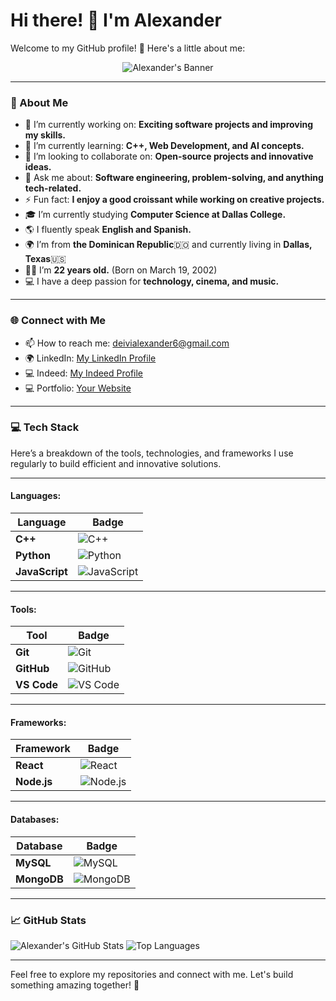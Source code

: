 # Hi there! 👋 I'm Alexander

Welcome to my GitHub profile! 🚀 Here's a little about me:

<p align="center">
  <img src="https://via.placeholder.com/800x200.png?text=Alexander" alt="Alexander's Banner" />
</p>

---

### 🌟 About Me
- 🔭 I’m currently working on: **Exciting software projects and improving my skills.**
- 🌱 I’m currently learning: **C++, Web Development, and AI concepts.**
- 👯 I’m looking to collaborate on: **Open-source projects and innovative ideas.**
- 💬 Ask me about: **Software engineering, problem-solving, and anything tech-related.**
- ⚡ Fun fact: **I enjoy a good croissant while working on creative projects.**
- 🎓 I’m currently studying **Computer Science at Dallas College.**
- 🌎 I fluently speak **English and Spanish.**
- 🌍 I’m from **the Dominican Republic**🇩🇴 and currently living in **Dallas, Texas**🇺🇸
- 🧑‍🎓 I’m **22 years old.** (Born on March 19, 2002)
- 💻 I have a deep passion for **technology, cinema, and music.**

---

### 🌐 Connect with Me
- 📫 How to reach me: [deivialexander6@gmail.com](mailto:deivialexander6@gmail.com)
- 🌍 LinkedIn: [My LinkedIn Profile](https://www.linkedin.com/in/deivi-serrata-7789b2236)
- 💻 Indeed: [My Indeed Profile](https://profile.indeed.com/?hl=en_US&co=US&from=gnav-homepage)
- 💻 Portfolio: [Your Website](https://yourwebsite.com)

---

### 💻 Tech Stack
Here’s a breakdown of the tools, technologies, and frameworks I use regularly to build efficient and innovative solutions.

---

#### **Languages:**
| **Language**    | **Badge** |
|------------------|-----------|
| **C++**         | ![C++](https://img.shields.io/badge/C++-00599C?style=for-the-badge&logo=c%2B%2B&logoColor=white) |
| **Python**      | ![Python](https://img.shields.io/badge/Python-3776AB?style=for-the-badge&logo=python&logoColor=white) |
| **JavaScript**  | ![JavaScript](https://img.shields.io/badge/JavaScript-F7DF1E?style=for-the-badge&logo=javascript&logoColor=black) |

---

#### **Tools:**
| **Tool**        | **Badge** |
|------------------|-----------|
| **Git**         | ![Git](https://img.shields.io/badge/Git-F05032?style=for-the-badge&logo=git&logoColor=white) |
| **GitHub**      | ![GitHub](https://img.shields.io/badge/GitHub-181717?style=for-the-badge&logo=github&logoColor=white) |
| **VS Code**     | ![VS Code](https://img.shields.io/badge/VS%20Code-0078D4?style=for-the-badge&logo=visual-studio-code&logoColor=white) |

---

#### **Frameworks:**
| **Framework**   | **Badge** |
|------------------|-----------|
| **React**       | ![React](https://img.shields.io/badge/React-61DAFB?style=for-the-badge&logo=react&logoColor=black) |
| **Node.js**     | ![Node.js](https://img.shields.io/badge/Node.js-339933?style=for-the-badge&logo=node.js&logoColor=white) |

---

#### **Databases:**
| **Database**    | **Badge** |
|------------------|-----------|
| **MySQL**       | ![MySQL](https://img.shields.io/badge/MySQL-4479A1?style=for-the-badge&logo=mysql&logoColor=white) |
| **MongoDB**     | ![MongoDB](https://img.shields.io/badge/MongoDB-47A248?style=for-the-badge&logo=mongodb&logoColor=white) |

---

### 📈 GitHub Stats
![Alexander's GitHub Stats](https://github-readme-stats.vercel.app/api?username=Alexandercs19&show_icons=true&theme=radical)
![Top Languages](https://github-readme-stats.vercel.app/api/top-langs/?username=Alexandercs19&layout=compact&theme=radical)

---

Feel free to explore my repositories and connect with me. Let's build something amazing together! 🌟
